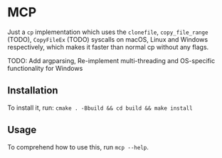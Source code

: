 # MCP

Just a `cp` implementation which uses the `clonefile`, `copy_file_range` (TODO), `CopyFileEx` (TODO) syscalls on macOS, Linux and Windows respectively, which makes it faster than normal cp without any flags.

TODO: Add argparsing, Re-implement multi-threading and OS-specific functionality for Windows

## Installation

To install it, run:
`cmake . -Bbuild && cd build && make install`

## Usage

To comprehend how to use this, run `mcp --help`.
